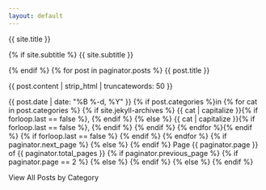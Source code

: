 ```yaml
--- 
layout: default 
---
```

{{ site.title }}

{% if site.subtitle %}
{{ site.subtitle }}

{% endif %}
{% for post in paginator.posts %}
{{ post.title }}

{{ post.content | strip_html | truncatewords: 50 }}

{{ post.date | date: "%B %-d, %Y" }}
{% if post.categories %}in {% for cat in post.categories %} {% if site.jekyll-archives %} {{ cat | capitalize }}{% if forloop.last == false %}, {% endif %} {% else %} {{ cat | capitalize }}{% if forloop.last == false %}, {% endif %} {% endif %} {% endfor %}{% endif %}
{% if forloop.last == false %}
{% endif %} {% endfor %}
{% if paginator.next_page %} {% else %} {% endif %} Page {{ paginator.page }} of {{ paginator.total_pages }} {% if paginator.previous_page %} {% if paginator.page == 2 %} {% else %} {% endif %} {% else %} {% endif %}

View All Posts by Category
